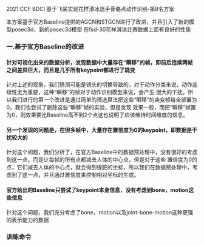 
2021 CCF BDCI 基于飞桨实现花样滑冰选手骨骼点动作识别-第8名方案

本方案基于官方Baseline提供的AGCN和STGCN进行了改进，并且引入了新的模型posec3d，新的posec3d模型
在fsd-30花样滑冰比赛数据上面有良好的性能

### 一.基于官方Baseline的改进
#### 针对可视化出来的数据分析，发现数据中大量存在“瞬移”的帧，即前后连续两帧之间差异巨大，而且是几乎所有keypoint都进行了跳变
针对上述的现象，我们猜测可能是镜头的切换导致的，对于动作分类来说，动作连续性尤为重要，这种“瞬移”的帧对于动作识别模型来说，会产生
很大的干扰，所以我们进行的第一个改进是通过简单的筛选算法把这些“瞬移”的突变帧给全部置为0，我们也尝试了删除这些“瞬移”帧的实验，但是发现
效果一般，而把“瞬移”帧置为0，则效果要比Baseline高不到2个点这也说明了应该维持时间维度的信息。

#### 另一个发现的问题是，在很多帧中，大量存在置信度为0的keypoint，即数据是干扰较大的
针对这个问题，我们分析了，在官方Baseline中的数据预处理中，没有很好的考虑到这一点，而是让每帧的所有点都减去人体的中心点，但是对于这些
置信度为0的点，它们减去人体的中心点，就会得到很脏的坐标，所以我们在数据预处理中，考虑到了这一点，并且通过置信度来控制相对坐标的生成。

#### 官方给出的Baseline只尝试了keypoint本身信息，没有考虑到bone，motion这些信息
针对这个问题，我们充分考虑了bone，motion以及joint-bone-motion这种更强的表示能力的数据

### 训练命令
